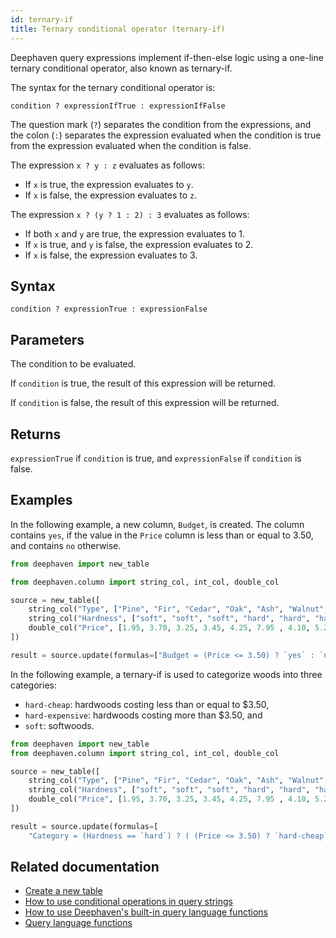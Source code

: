 ```yaml
---
id: ternary-if
title: Ternary conditional operator (ternary-if)
---
```


Deephaven query expressions implement if-then-else logic using a one-line ternary conditional operator, also known as ternary-if.

The syntax for the ternary conditional operator is:

`condition ? expressionIfTrue : expressionIfFalse`

The question mark (`?`) separates the condition from the expressions, and the colon (`:`) separates the expression evaluated when the condition is true from the expression evaluated when the condition is false.

The expression `x ? y : z` evaluates as follows:

- If `x` is true, the expression evaluates to `y`.
- If `x` is false, the expression evaluates to `z`.

The expression `x ? (y ? 1 : 2) : 3` evaluates as follows:

- If both `x` and `y` are true, the expression evaluates to 1.
- If `x` is true, and `y` is false, the expression evaluates to 2.
- If `x` is false, the expression evaluates to 3.

## Syntax

```
condition ? expressionTrue : expressionFalse
```

## Parameters

<ParamTable>
<Param name="condition" type="bool">

The condition to be evaluated.

</Param>
<Param name="expressionTrue" type="expression">

If `condition` is true, the result of this expression will be returned.

</Param>
<Param name="expressionFalse" type="expression">

If `condition` is false, the result of this expression will be returned.

</Param>
</ParamTable>

## Returns

`expressionTrue` if `condition` is true, and `expressionFalse` if `condition` is false.

## Examples

In the following example, a new column, `Budget`, is created. The column contains `yes`, if the value in the `Price` column is less than or equal to 3.50, and contains `no` otherwise.

```python order=source,result
from deephaven import new_table

from deephaven.column import string_col, int_col, double_col

source = new_table([
    string_col("Type", ["Pine", "Fir", "Cedar", "Oak", "Ash", "Walnut", "Beech", "Cherry"]),
    string_col("Hardness", ["soft", "soft", "soft", "hard", "hard", "hard", "hard", "hard"]),
    double_col("Price", [1.95, 3.70, 3.25, 3.45, 4.25, 7.95 , 4.10, 5.25])
])

result = source.update(formulas=["Budget = (Price <= 3.50) ? `yes` : `no` "])
```

In the following example, a ternary-if is used to categorize woods into three categories:

- `hard-cheap`: hardwoods costing less than or equal to $3.50,
- `hard-expensive`: hardwoods costing more than $3.50, and
- `soft`: softwoods.

```python order=source,result
from deephaven import new_table
from deephaven.column import string_col, int_col, double_col

source = new_table([
    string_col("Type", ["Pine", "Fir", "Cedar", "Oak", "Ash", "Walnut", "Beech", "Cherry"]),
    string_col("Hardness", ["soft", "soft", "soft", "hard", "hard", "hard", "hard", "hard"]),
    double_col("Price", [1.95, 3.70, 3.25, 3.45, 4.25, 7.95 , 4.10, 5.25])
])

result = source.update(formulas=[
    "Category = (Hardness == `hard`) ? ( (Price <= 3.50) ? `hard-cheap` : `hard-expensive` ) : `soft` "])
```

## Related documentation

- [Create a new table](../../../how-to-guides/new-table.md)
- [How to use conditional operations in query strings](../../../how-to-guides/ternary-if-how-to.md)
- [How to use Deephaven's built-in query language functions](../../../how-to-guides/query-language-functions.md)
- [Query language functions](../query-library/auto-imported-functions.md)
